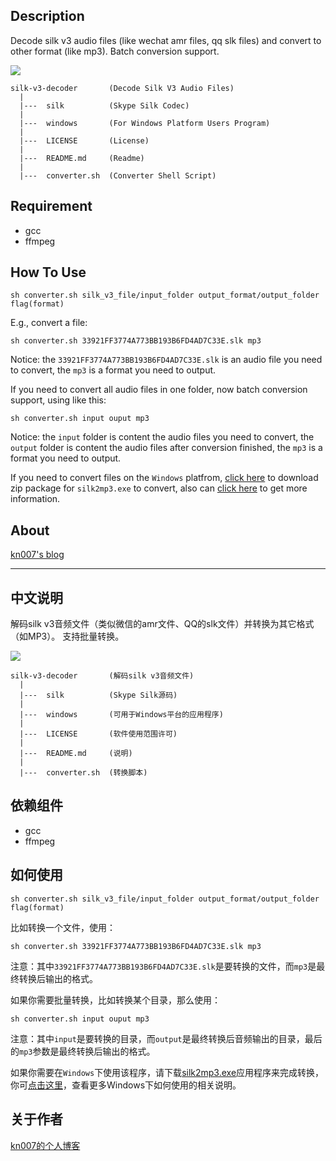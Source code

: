 ## Description
Decode silk v3 audio files (like wechat amr files, qq slk files) and convert to other format (like mp3).
Batch conversion support.

<a href="https://github.com/kn007/silk-v3-decoder/blob/master/LICENSE"><img src="https://img.shields.io/badge/license-MIT-green.svg?style=flat"></a>

```
silk-v3-decoder       (Decode Silk V3 Audio Files)
  |
  |---  silk          (Skype Silk Codec)
  |
  |---  windows       (For Windows Platform Users Program)
  |
  |---  LICENSE       (License)
  |
  |---  README.md     (Readme)
  |
  |---  converter.sh  (Converter Shell Script)
```

## Requirement

* gcc
* ffmpeg

## How To Use

```
sh converter.sh silk_v3_file/input_folder output_format/output_folder flag(format)
```
E.g., convert a file:
```
sh converter.sh 33921FF3774A773BB193B6FD4AD7C33E.slk mp3
```
Notice: the `33921FF3774A773BB193B6FD4AD7C33E.slk` is an audio file you need to convert, the `mp3` is a format you need to output.

If you need to convert all audio files in one folder, now batch conversion support, using like this:
```
sh converter.sh input ouput mp3
```
Notice: the `input` folder is content the audio files you need to convert, the `output` folder is content the audio files after conversion finished, the `mp3` is a format you need to output.

If you need to convert files on the `Windows` platfrom, [click here](https://dl.kn007.net/directlink/silk2mp3-1.0.0.1.zip "silk2mp3-1.0.0.1.zip") to download zip package for `silk2mp3.exe` to convert, also can <a href='/windows' target="_blank">click here</a> to get more information.

## About

[kn007's blog](https://kn007.net) 

***

## 中文说明
解码silk v3音频文件（类似微信的amr文件、QQ的slk文件）并转换为其它格式（如MP3）。
支持批量转换。

<a href="https://github.com/kn007/silk-v3-decoder/blob/master/LICENSE"><img src="https://img.shields.io/badge/license-MIT-green.svg?style=flat"></a>

```
silk-v3-decoder       (解码silk v3音频文件)
  |
  |---  silk          (Skype Silk源码)
  |
  |---  windows       (可用于Windows平台的应用程序)
  |
  |---  LICENSE       (软件使用范围许可)
  |
  |---  README.md     (说明)
  |
  |---  converter.sh  (转换脚本)
```

## 依赖组件

* gcc
* ffmpeg

## 如何使用

```
sh converter.sh silk_v3_file/input_folder output_format/output_folder flag(format)
```
比如转换一个文件，使用：
```
sh converter.sh 33921FF3774A773BB193B6FD4AD7C33E.slk mp3
```
注意：其中`33921FF3774A773BB193B6FD4AD7C33E.slk`是要转换的文件，而`mp3`是最终转换后输出的格式。

如果你需要批量转换，比如转换某个目录，那么使用：
```
sh converter.sh input ouput mp3
```
注意：其中`input`是要转换的目录，而`output`是最终转换后音频输出的目录，最后的`mp3`参数是最终转换后输出的格式。

如果你需要在`Windows`下使用该程序，请下载[silk2mp3.exe](https://dl.kn007.net/directlink/silk2mp3-1.0.0.1.zip "silk2mp3-1.0.0.1.zip")应用程序来完成转换，你可<a href='/windows' target="_blank">点击这里</a>，查看更多Windows下如何使用的相关说明。

## 关于作者

[kn007的个人博客](https://kn007.net) 
